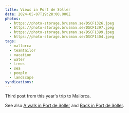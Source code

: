 ```yaml
---
title: Views in Port de Sóller
date: 2024-05-07T19:28:00.000Z
photos:
  - https://photo-storage.brusman.se/DSCF1326.jpeg
  - https://photo-storage.brusman.se/DSCF1397.jpeg
  - https://photo-storage.brusman.se/DSCF1399.jpeg
  - https://photo-storage.brusman.se/DSCF1404.jpeg
tags:
  - mallorca
  - teamtailor
  - vacation
  - water
  - trees
  - sea
  - people
  - landscape
syndications:
---
```


Third post from this year's trip to Mallorca.

See also [A walk in Port de Sóller](/a-walk-in-port-de-soller/) and [Back in Port de Sóller](/back-in-port-de-soller/).
